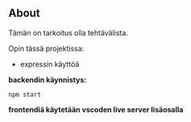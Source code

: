 ## About

Tämän on tarkoitus olla tehtävälista.

Opin tässä projektissa:
- expressin käyttöä

**backendin käynnistys:**
    
    npm start

**frontendiä käytetään vscoden live server lisäosalla**
